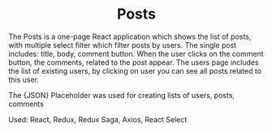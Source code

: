 <h1 align="center"> Posts</h1>

The Posts is a one-page React application which shows the list of posts, with multiple select filter which filter posts by users.
The single post includes: title, body, comment button. When the user clicks on the comment button, the comments, related to the post appear.
The users page includes the list of existing users, by clicking on user you can see all posts related to this user.

The {JSON} Placeholder was used for creating lists of users, posts, comments




Used: React, Redux, Redux Saga, Axios, React Select 

